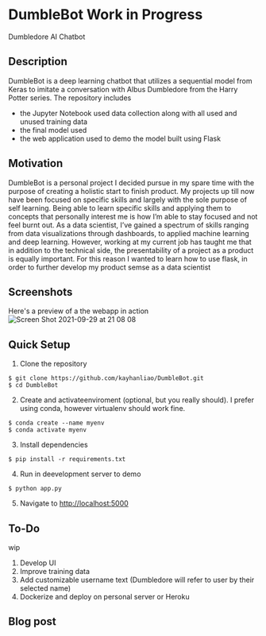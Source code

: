 # DumbleBot Work in Progress
 Dumbledore AI Chatbot

## Description
DumbleBot is a deep learning chatbot that utilizes a sequential model from Keras to imitate a conversation with Albus Dumbledore from the Harry Potter series. 
The repository includes 
 - the Jupyter Notebook used data collection along with all used and unused training data
 - the final model used 
 - the web application used to demo the model built using Flask

## Motivation 
DumbleBot is a personal project I decided pursue in my spare time with the purpose of creating a holistic start to finish product. My projects up till now have been focused on specific skills and largely with the sole purpose of self learning. Being able to learn specific skills and applying them to concepts that personally interest me is how I’m able to stay focused and not feel burnt out. As a data scientist, I’ve gained a spectrum of skills ranging from data visualizations through dashboards, to applied machine learning and deep learning. However, working at my current job has taught me that in addition to the technical side, the presentability of a project as a product is equally important. For this reason I wanted to learn how to use flask, in order to further develop my product semse as a data scientist 

## Screenshots 
Here's a preview of a the webapp in action
![Screen Shot 2021-09-29 at 21 08 08](https://user-images.githubusercontent.com/42952515/135324788-509fabf8-15a1-4681-b48f-6fd0cf3a2a4a.png)

## Quick Setup 
 

1. Clone the repository
```
$ git clone https://github.com/kayhanliao/DumbleBot.git
$ cd DumbleBot
```
2. Create and activateenviroment (optional, but you really should). I prefer using conda, however virtualenv should work fine. 
```
$ conda create --name myenv 
$ conda activate myenv
```
3. Install dependencies
```
$ pip install -r requirements.txt
```
4. Run in deevelopment server to demo
```
$ python app.py
```
5. Navigate to [http://localhost:5000](http://localhost:5000)

## To-Do
wip
1. Develop UI
2. Improve training data
3. Add customizable username text (Dumbledore will refer to user by their selected name)
4. Dockerize and deploy on personal server or Heroku

## Blog post
